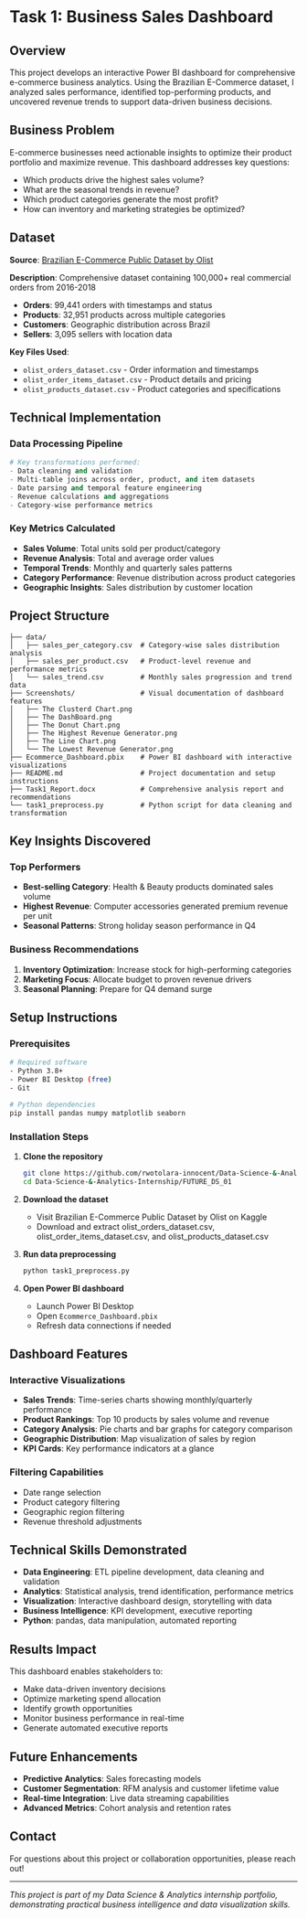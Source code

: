 # Task 1: Business Sales Dashboard

## Overview

This project develops an interactive Power BI dashboard for comprehensive e-commerce business analytics. Using the Brazilian E-Commerce dataset, I analyzed sales performance, identified top-performing products, and uncovered revenue trends to support data-driven business decisions.

## Business Problem

E-commerce businesses need actionable insights to optimize their product portfolio and maximize revenue. This dashboard addresses key questions:
- Which products drive the highest sales volume?
- What are the seasonal trends in revenue?
- Which product categories generate the most profit?
- How can inventory and marketing strategies be optimized?

## Dataset

**Source**: [Brazilian E-Commerce Public Dataset by Olist](https://www.kaggle.com/datasets/olistbr/brazilian-ecommerce)

**Description**: Comprehensive dataset containing 100,000+ real commercial orders from 2016-2018
- **Orders**: 99,441 orders with timestamps and status
- **Products**: 32,951 products across multiple categories
- **Customers**: Geographic distribution across Brazil
- **Sellers**: 3,095 sellers with location data

**Key Files Used**:
- `olist_orders_dataset.csv` - Order information and timestamps
- `olist_order_items_dataset.csv` - Product details and pricing
- `olist_products_dataset.csv` - Product categories and specifications

## Technical Implementation

### Data Processing Pipeline
```python
# Key transformations performed:
- Data cleaning and validation
- Multi-table joins across order, product, and item datasets
- Date parsing and temporal feature engineering
- Revenue calculations and aggregations
- Category-wise performance metrics
```

### Key Metrics Calculated
- **Sales Volume**: Total units sold per product/category
- **Revenue Analysis**: Total and average order values
- **Temporal Trends**: Monthly and quarterly sales patterns
- **Category Performance**: Revenue distribution across product categories
- **Geographic Insights**: Sales distribution by customer location

## Project Structure

```
├── data/
│   ├── sales_per_category.csv  # Category-wise sales distribution analysis
│   ├── sales_per_product.csv   # Product-level revenue and performance metrics
│   └── sales_trend.csv         # Monthly sales progression and trend data
├── Screenshots/                # Visual documentation of dashboard features
│   ├── The Clusterd Chart.png
│   ├── The DashBoard.png
│   ├── The Donut Chart.png
│   ├── The Highest Revenue Generator.png
│   ├── The Line Chart.png
│   └── The Lowest Revenue Generator.png
├── Ecommerce_Dashboard.pbix    # Power BI dashboard with interactive visualizations
├── README.md                   # Project documentation and setup instructions
├── Task1_Report.docx           # Comprehensive analysis report and recommendations
└── task1_preprocess.py         # Python script for data cleaning and transformation
```

## Key Insights Discovered

### Top Performers
- **Best-selling Category**: Health & Beauty products dominated sales volume
- **Highest Revenue**: Computer accessories generated premium revenue per unit
- **Seasonal Patterns**: Strong holiday season performance in Q4

### Business Recommendations
1. **Inventory Optimization**: Increase stock for high-performing categories
2. **Marketing Focus**: Allocate budget to proven revenue drivers
3. **Seasonal Planning**: Prepare for Q4 demand surge

## Setup Instructions

### Prerequisites
```bash
# Required software
- Python 3.8+
- Power BI Desktop (free)
- Git

# Python dependencies
pip install pandas numpy matplotlib seaborn
```

### Installation Steps

1. **Clone the repository**
   ```bash
   git clone https://github.com/rwotolara-innocent/Data-Science-&-Analytics-Internship.git
   cd Data-Science-&-Analytics-Internship/FUTURE_DS_01
   ```

2. **Download the dataset**
   - Visit Brazilian E-Commerce Public Dataset by Olist on Kaggle
   - Download and extract olist_orders_dataset.csv, olist_order_items_dataset.csv, and olist_products_dataset.csv

3. **Run data preprocessing**
   ```bash
   python task1_preprocess.py
   ```

4. **Open Power BI dashboard**
   - Launch Power BI Desktop
   - Open `Ecommerce_Dashboard.pbix`
   - Refresh data connections if needed

## Dashboard Features

### Interactive Visualizations
- **Sales Trends**: Time-series charts showing monthly/quarterly performance
- **Product Rankings**: Top 10 products by sales volume and revenue
- **Category Analysis**: Pie charts and bar graphs for category comparison
- **Geographic Distribution**: Map visualization of sales by region
- **KPI Cards**: Key performance indicators at a glance

### Filtering Capabilities
- Date range selection
- Product category filtering
- Geographic region filtering
- Revenue threshold adjustments

## Technical Skills Demonstrated

- **Data Engineering**: ETL pipeline development, data cleaning and validation
- **Analytics**: Statistical analysis, trend identification, performance metrics
- **Visualization**: Interactive dashboard design, storytelling with data
- **Business Intelligence**: KPI development, executive reporting
- **Python**: pandas, data manipulation, automated reporting

## Results Impact

This dashboard enables stakeholders to:
- Make data-driven inventory decisions
- Optimize marketing spend allocation
- Identify growth opportunities
- Monitor business performance in real-time
- Generate automated executive reports

## Future Enhancements

- **Predictive Analytics**: Sales forecasting models
- **Customer Segmentation**: RFM analysis and customer lifetime value
- **Real-time Integration**: Live data streaming capabilities
- **Advanced Metrics**: Cohort analysis and retention rates

## Contact

For questions about this project or collaboration opportunities, please reach out!

---

*This project is part of my Data Science & Analytics internship portfolio, demonstrating practical business intelligence and data visualization skills.*
